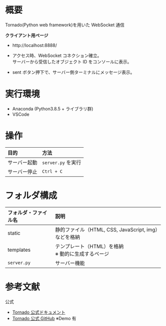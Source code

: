 # 概要

Tornado(Python web framework)を用いた WebSocket 通信

**クライアント用ページ**

- http://localhost:8888/

- アクセス時、WebSocket コネクション確立。<br>
  サーバーから受信したオブジェクト ID をコンソールに表示。<br>

- sent ボタン押下で、サーバー側ターミナルにメッセージ表示。

# 実行環境

- Anaconda (Python3.8.5 + ライブラリ群)
- VSCode

# 操作

| 目的         | 方法               |
| :----------- | :----------------- |
| サーバー起動 | `server.py` を実行 |
| サーバー停止 | `Ctrl + C`         |

# フォルダ構成

| フォルダ・ファイル名 | 説明                                                  |
| :------------------- | :---------------------------------------------------- |
| static               | 静的ファイル（HTML, CSS, JavaScript, img）などを格納  |
| templates            | テンプレート（HTML）を格納 <br>※ 動的に生成するページ |
| `server.py`          | サーバー機能                                          |

# 参考文献

公式

- [Tornado 公式ドキュメント](https://www.tornadoweb.org/en/stable/)
- [Tornado 公式 GitHub](https://github.com/tornadoweb/tornado/tree/stable)
  ※Demo 有
